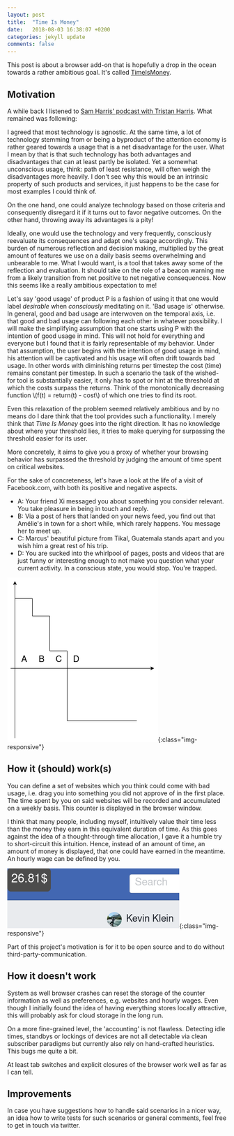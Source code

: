 ```yaml
---
layout: post
title:  "Time Is Money"
date:   2018-08-03 16:38:07 +0200
categories: jekyll update
comments: false
---
```

<script type="text/javascript" async
src="https://cdnjs.cloudflare.com/ajax/libs/mathjax/2.7.1/MathJax.js?
config=TeX-AMS-MML_HTMLorMML"></script>

This post is about a browser add-on that is hopefully a drop in the ocean towards a rather ambitious goal. It's called [TimeIsMoney](https://github.com/kkleindev/timeismoney).

## Motivation
A while back I listened to [Sam Harris' podcast with Tristan Harris](https://samharris.org/podcasts/what-is-technology-doing-to-us/). What remained was following:

I agreed that most technology is agnostic. At the same time, a lot of technology stemming from or being a byproduct of the attention economy is rather geared towards a usage that is a net disadvantage for the user. What I mean by that is that such technology has both advantages and disadvantages that can at least partly be isolated. Yet a somewhat unconscious usage, think: path of least resistance, will often weigh the disadvantages more heavily. I don't see why this would be an intrinsic property of such products and services, it just happens to be the case for most examples I could think of.

On the one hand, one could analyze technology based on those criteria and consequently disregard it if it turns out to favor negative outcomes. On the other hand, throwing away its advantages is a pity!

Ideally, one would use the technology and very frequently, consciously reevaluate its consequences and adapt one's usage accordingly. This burden of numerous reflection and decision making, multiplied by the great amount of features we use on a daily basis seems overwhelming and unbearable to me. What I would want, is a tool that takes away some of the reflection and evaluation. It should take on the role of a beacon warning me from a likely transition from net positive to net negative consequences. Now this seems like a really ambitious expectation to me!

Let's say 'good usage' of product P is a fashion of using it  that one would label _desirable_ when _consciously_ meditating on it. 'Bad usage is' otherwise.
In general, good and bad usage are interwoven on the temporal axis, i.e. that good and bad usage can following each other in whatever possibility. I will make the simplifying assumption that one starts using P with the intention of good usage in mind. This will not hold for everything and everyone but I found that it is fairly representable of my behavior. Under that assumption, the user begins with the intention of good usage in mind, his attention will be captivated and his usage will often drift towards bad usage. In other words with diminishing returns per timestep the cost (time) remains constant per timestep. In such a scenario the task of the wished-for tool is substantially easier, it only has to spot or hint at the threshold at which the costs surpass the returns. Think of the monotonically decreasing function \\(f(t) = return(t) - cost\\) of which one tries to find its root.

Even this relaxation of the problem seemed relatively ambitious and by no means do I dare think that the tool provides such a functionality. I merely think that _Time Is Money_ goes into the right direction. It has no knowledge about where your threshold lies, it tries to make querying for surpassing the threshold easier for its user.

More concretely, it aims to give you a proxy of whether your browsing behavior has surpassed the threshold by judging the amount of time spent on critical websites.

For the sake of concreteness, let's have a look at the life of a visit of Facebook.com, with both its positive and negative aspects.
- A: Your friend Xi messaged you about something you consider relevant. You take pleasure in being in touch and reply.
- B: Via a post of hers that landed on your news feed, you find out that Amélie's in town for a short while, which rarely happens. You message her to meet up.
- C: Marcus' beautiful picture from Tikal, Guatemala stands apart and you wish him a great rest of his trip.
- D: You are sucked into the whirlpool of pages, posts and videos that are just funny or interesting enough to not make you question what your current activity. In a conscious state, you would stop. You're trapped.

![image-title-here](/function.png){:class="img-responsive"}

## How it (should) work(s)
You can define a set of websites which you think could come with bad usage, i.e. drag you into something you did not approve of in the first place. The time spent by you on said websites will be recorded and accumulated on a weekly basis. This counter is displayed in the browser window.

I think that many people, including myself, intuitively value their time less than the money they earn in this equivalent duration of time. As this goes against the idea of a thought-through time allocation, I gave it a humble try to short-circuit this intuition. Hence, instead of an amount of time, an amount of money is displayed, that one could have earned in the meantime. An hourly wage can be defined by you.

![image-title-here](/counter.png){:class="img-responsive"}

Part of this project's motivation is for it to be open source and to do without third-party-communication.

## How it doesn't work
System as well browser crashes can reset the storage of the counter information as well as preferences, e.g. websites and hourly wages. Even though I initially found the idea of having everything stores locally attractive, this will probably ask for cloud storage in the long run.

On a more fine-grained level, the 'accounting' is not flawless. Detecting idle times, standbys or lockings of devices are not all detectable via clean subscriber paradigms but currently also rely on hand-crafted heuristics. This bugs me quite a bit.

At least tab switches and explicit closures of the browser work well as far as I can tell.

## Improvements
In case you have suggestions how to handle said scenarios in a nicer way, an idea how to write tests for such scenarios or general comments, feel free to get in touch via twitter.

